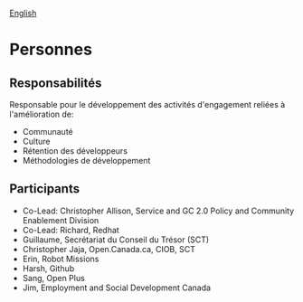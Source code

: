 [English](https://github.com/canada-ca/OS-Advisory_Conseil-SO/blob/master/en/Working_Group_People/People.md#people)

# Personnes

## Responsabilités


Responsable pour le développement des activités d'engagement reliées à l'amélioration de:

* Communauté
* Culture
* Rétention des développeurs
* Méthodologies de développement

## Participants

* Co-Lead: Christopher Allison, Service and GC 2.0 Policy and Community Enablement Division
* Co-Lead: Richard, Redhat
* Guillaume, Secrétariat du Conseil du Trésor (SCT)
* Christopher Jaja, Open.Canada.ca, CIOB, SCT
* Erin, Robot Missions
* Harsh, Github
* Sang, Open Plus
* Jim, Employment and Social Development Canada
